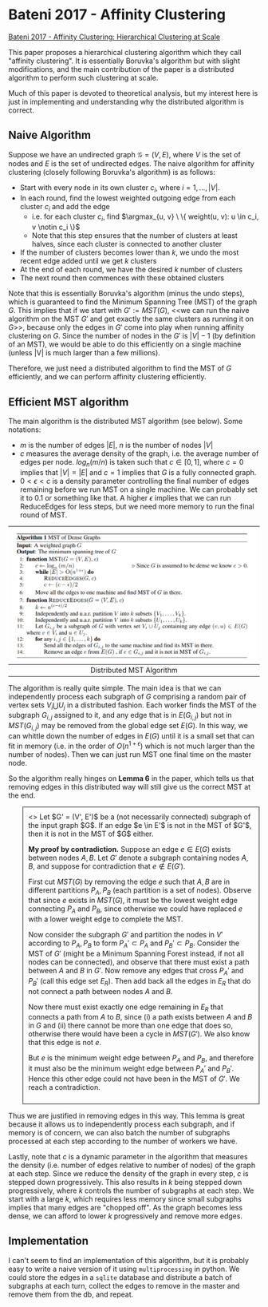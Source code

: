 # Bateni 2017 - Affinity Clustering

[Bateni 2017 - Affinity Clustering: Hierarchical Clustering at Scale](https://papers.nips.cc/paper_files/paper/2017/file/2e1b24a664f5e9c18f407b2f9c73e821-Paper.pdf)

This paper proposes a hierarchical clustering algorithm which they call "affinity clustering". It is essentially Boruvka's algorithm but with slight modifications, and the main contribution of the paper is a distributed algorithm to perform such clustering at scale.

Much of this paper is devoted to theoretical analysis, but my interest here is just in implementing and understanding why the distributed algorithm is correct. 

## Naive Algorithm

Suppose we have an undirected graph $\mathcal{G} = (V, E)$, where $V$ is the set of nodes and $E$ is the set of undirected edges. The naive algorithm for affinity clustering (closely following Boruvka's algorithm) is as follows:
- Start with every node in its own cluster $c_i$, where $i=1, ..., |V|$.
- In each round, find the lowest weighted outgoing edge from each cluster $c_i$ and add the edge
    - i.e. for each cluster $c_i$, find $\argmax_{u, v} \ \{ weight(u, v): u \in c_i, v \notin c_i  \}$
    - Note that this step ensures that the number of clusters at least halves, since each cluster is connected to another cluster
- If the number of clusters becomes lower than $k$, we undo the most recent edge added until we get $k$ clusters
- At the end of each round, we have the desired $k$ number of clusters
- The next round then commences with these obtained clusters

Note that this is essentially Boruvka's algorithm (minus the undo steps), which is guaranteed to find the Minimum Spanning Tree (MST) of the graph $G$. This implies that if we start with $G' := MST(G)$, <<we can run the naive algorithm on the MST $G'$ and get exactly the same clusters as running it on $G$>>, because only the edges in $G'$ come into play when running affinity clustering on $G$. Since the number of nodes in the $G'$ is $|V| - 1$ (by definition of an MST), we would be able to do this efficiently on a single machine (unless |V| is much larger than a few millions).

Therefore, we just need a distributed algorithm to find the MST of $G$ efficiently, and we can perform affinity clustering efficiently.

## Efficient MST algorithm

The main algorithm is the distributed MST algorithm (see below). Some notations:
- $m$ is the number of edges $|E|$, $n$ is the number of nodes $|V|$
- $c$ measures the average density of the graph, i.e. the average number of edges per node. $log_n(m / n)$ is taken such that $c \in [0, 1]$, where $c=0$ implies that $|V| = |E|$ and $c=1$ implies that $G$ is a fully connected graph.
- $0 < \epsilon < c$ is a density parameter controlling the final number of edges remaining before we run MST on a single machine. We can probably set it to $0.1$ or something like that. A higher $\epsilon$ implies that we can run ReduceEdges for less steps, but we need more memory to run the final round of MST. 

| ![Distributed MST Algorithm](../images/bateni_2017_mst_algorithm.png) |
| :--: |
| Distributed MST Algorithm|

The algorithm is really quite simple. The main idea is that we can independently process each subgraph of $G$ comprising a random pair of vertex sets $V_i \bigcup U_j$ in a distributed fashion. Each worker finds the MST of the subgraph $G_{i,j}$ assigned to it, and any edge that is in $E(G_{i,j})$ but not in $MST(G_{i,j})$ may be removed from the global edge set $E(G)$. In this way, we can whittle down the number of edges in $E(G)$ until it is a small set that can fit in memory (i.e. in the order of $O(n^{1+\epsilon})$ which is not much larger than the number of nodes). Then we can just run MST one final time on the master node.

So the algorithm really hinges on **Lemma 6** in the paper, which tells us that removing edges in this distributed way will still give us the correct MST at the end.

<div style="margin-left: 2em; border: 2px solid grey; padding: 10px;">
<<Lemma 6.>> Let $G' = (V', E')$ be a (not necessarily connected) subgraph of the input graph $G$. If an edge $e \in E'$ is not in the MST of $G'$, then it is not in the MST of $G$ either.

**My proof by contradiction.** Suppose an edge $e \in E(G)$ exists between nodes $A, B$. Let $G'$ denote a subgraph containing nodes $A, B$, and suppose for contradiction that $e \notin E(G')$.

First cut $MST(G)$ by removing the edge $e$ such that $A, B$ are in different partitions $P_A, P_B$ (each partition is a set of nodes). Observe that since $e$ exists in $MST(G)$, it must be the lowest weight edge connecting $P_A$ and $P_B$, since otherwise we could have replaced $e$ with a lower weight edge to complete the MST.

Now consider the subgraph $G'$ and partition the nodes in $V'$ according to $P_A, P_B$ to form $P_A' \subset P_A$ and $P_B' \subset P_B$. Consider the MST of $G'$ (might be a Minimum Spanning Forest instead, if not all nodes can be connected), and observe that there must exist a path between $A$ and $B$ in $G'$. Now remove any edges that cross $P_A'$ and $P_B'$ (call this edge set $E_R$). Then add back all the edges in $E_R$ that do not connect a path between nodes $A$ and $B$.

Now there must exist exactly one edge remaining in $E_R$ that connects a path from $A$ to $B$, since (i) a path exists between $A$ and $B$ in $G$ and (ii) there cannot be more than one edge that does so, otherwise there would have been a cycle in $MST(G')$. We also know that this edge is not $e$.

But $e$ is the minimum weight edge between $P_A$ and $P_B$, and therefore it must also be the minimum weight edge between $P_A'$ and $P_B'$. Hence this other edge could not have been in the MST of $G'$. We reach a contradiction.
</div>

Thus we are justified in removing edges in this way. This lemma is great because it allows us to independently process each subgraph, and if memory is of concern, we can also batch the number of subgraphs processed at each step according to the number of workers we have. 

Lastly, note that $c$ is a dynamic parameter in the algorithm that measures the density (i.e. number of edges relative to number of nodes) of the graph at each step. Since we reduce the density of the graph in every step, $c$ is stepped down progressively. This also results in $k$ being stepped down progressively, where $k$ controls the number of subgraphs at each step. We start with a large $k$, which requires less memory since small subgraphs implies that many edges are "chopped off". As the graph becomes less dense, we can afford to lower $k$ progressively and remove more edges.

## Implementation

I can't seem to find an implementation of this algorithm, but it is probably easy to write a naive version of it using `multiprocessing` in python. We could store the edges in a `sqlite` database and distribute a batch of subgraphs at each turn, collect the edges to remove in the master and remove them from the db, and repeat.



